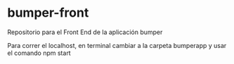 # bumper-front
Repositorio para el Front End de la aplicación bumper

Para correr el localhost, en terminal cambiar a la carpeta bumperapp
y usar el comando npm start